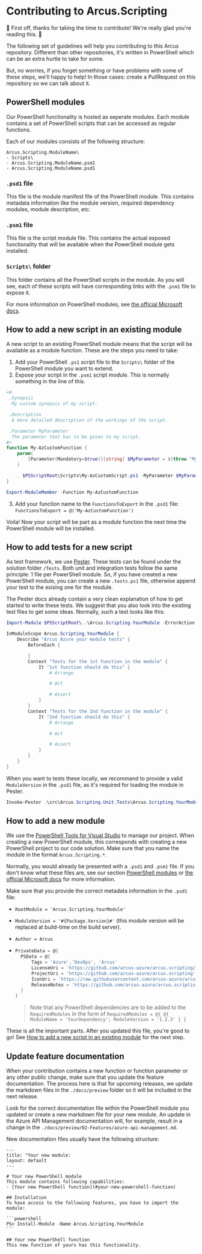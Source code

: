 # Contributing to Arcus.Scripting
🎉 First off, thanks for taking the time to contribute! We're really glad you're reading this. 🎉

The following set of guidelines will help you contributing to this Arcus repository. Different than other repositories, it's written in PowerShell which can be an extra hurtle to take for some.

But, no worries, if you forget something or have problems with some of these steps, we'll happy to help! In those cases: create a PullRequest on this repository so we can talk about it.

## PowerShell modules
Our PowerShell functionality is hosted as seperate modules. Each module contains a set of PowerShell scripts that can be accessed as regular functions.

Each of our modules consists of the following structure:
```
Arcus.Scripting.ModuleName\
- Scripts\
- Arcus.Scripting.ModuleName.psm1
- Arcus.Scripting.ModuleName.psd1
```

### `.psd1` file
This file is the module manifest file of the PowerShell module. This contains metadata information like the module version, required dependency modules, module description, etc.

### `.psm1` file
This file is the script module file. This contains the actual exposed functionality that will be available when the PowerShell module gets installed.

### `Scripts\` folder
This folder contains all the PowerShell scripts in the module. As you will see, each of these scripts will have corresponding links with the `.psm1` file to expose it.

For more information on PowerShell modules, see [the official Microsoft docs](https://docs.microsoft.com/en-us/powershell/scripting/developer/module/understanding-a-windows-powershell-module).

## How to add a new script in an existing module
A new script to an existing PowerShell module means that the script will be available as a module function.
These are the steps you need to take:

1. Add your PowerShell `.ps1` script file to the `Scripts\` folder of the PowerShell module you want to extend.
2. Expose your script in the `.psm1` script module. This is normally something in the line of this.

```powershell
<#
 .Synopsis
  My custom synopsis of my script.

 .Description
  A more detailed description of the workings of the script.

 .Parameter MyParameter
  The parameter that has to be given to my script. 
#>
function My-AzCustomFunction {
    param(
        [Parameter(Mandatory=$true)][string] $MyParameter = $(throw "My custom script requires this parameter")
    )

    . $PSScriptRoot\Scripts\My-AzCustomScript.ps1 -MyParameter $MyParameter
}

Export-ModuleMember -Function My-AzCustomFunction
```

3. Add your function name to the `FunctionsToExport` in the `.psd1` file: `FunctionsToExport = @('My-AzCustomFunction')`

Voila! Now your script will be part as a module function the next time the PowerShell module will be installed.

## How to add tests for a new script
As test framework, we use [Pester](https://pester.dev/docs/quick-start). These tests can be found under the solution folder `/Tests`. Both unit and integration tests follow the same principle: 1 file per PowerShell module. So, if you have created a new PowerShell module, you can create a new `.tests.ps1` file, otherwise append your test to the exising one for the module.

The Pester docs already contain a very clean explanation of how to get started to write these tests. We suggest that you also look into the existing test files to get some ideas.
Normally, such a test looks like this:

```powershell
Import-Module $PSScriptRoot\..\Arcus.Scripting.YourModule -ErrorAction Stop

InModuleScope Arcus.Scripting.YourModule {
    Describe "Arcus Azure your module tests" {
        BeforeEach {

        }
        Context "Tests for the 1st function in the module" {
            It "1st function should do this" {
                # Arrange

                # Act

                # Assert
            }
        }
        Context "Tests for the 2nd function in the module" {
            It "2nd function should do this" {
                # Arrange

                # Act

                # Assert
            }
        }
    }
}
```

When you want to tests these locally, we recommand to provide a valid `ModuleVersion` in the `.psd1` file, as it's required for loading the module in Pester.

```powershell
Invoke-Pester .\src\Arcus.Scripting.Unit.Tests\Arcus.Scripting.YourModule.tests.ps1
```

## How to add a new module
We use the [PowerShell Tools for Visual Studio](https://ironmansoftware.com/powershell-pro-tools) to manage our project. When creating a new PowerShell module, this corresponds with creating a new PowerShell project to our code solution. Make sure that you name the module in the format `Arcus.Scripting.*`.

Normally, you would already be presented with a `.psd1` and `.psm1` file. If you don't know what these files are, see our section [PowerShell modules](#powershell-modules) or [the official Microsoft docs](https://docs.microsoft.com/en-us/powershell/scripting/developer/module/understanding-a-windows-powershell-module) for more information.

Make sure that you provide the correct metadata information in the `.psd1` file:
- `RootModule = 'Arcus.Scripting.YourModule'`
- `ModuleVersion = '#{Package.Version}#'` (this module version will be replaced at build-time on the build server).
- `Author = Arcus`
- ```powershell
  PrivateData = @{ 
    PSData = @{
        Tags = 'Azure','DevOps', 'Arcus'
        LicenseUri = 'https://github.com/arcus-azure/arcus.scripting/blob/master/LICENSE'
        ProjectUri = 'https://github.com/arcus-azure/arcus.scripting'
        IconUri = 'https://raw.githubusercontent.com/arcus-azure/arcus/master/media/arcus.png'
        ReleaseNotes = 'https://github.com/arcus-azure/arcus.scripting/releases/tag/v#{Package.Version}#'
    }
  }
  ```

    > Note that any PowerShell dependencies are to be added to the `RequiredModules` in the form of `RequiredModules = @{ @{ ModuleName = 'YourDependency'; ModuleVersion = '1.2.3' } }`

These is all the important parts. After you updated this file, you're good to go!
See [How to add a new script in an existing module](#how-to-add-a-new-script-in-an-existing-module) for the next step.

## Update feature documentation
When your contribution contains a new function or function parameter or any other public change, make sure that you update the feature documentation.
The process here is that for upcoming releases, we update the markdown files in the `./docs/preview` folder so it will be included in the next release.

Look for the correct documentation file within the PowerShell module you updated or create a new markdown file for your new module.
An update in the Azure API Management documentation will, for example, result in a change in the `./docs/preview/02-Features/azure-api-management.md`.

New documentation files usually have the following structure:

````
---
title: "Your new module:
layout: default
---

# Your new PowerShell module
This module contains following capabilities:
- [Your new PowerShell function](#your-new-powershell-function)

## Installation
To have access to the following features, you have to import the module:

```powershell
PS> Install-Module -Name Arcus.Scripting.YourModule
```

## Your new PowerShell function
This new function of yours has this functionality.